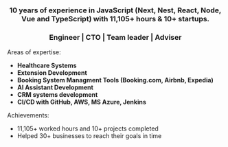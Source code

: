 <h3 align="center">10 years of experience in JavaScript (Next, Nest, React, Node, Vue and TypeScript) with 11,105+ hours & 10+ startups.</h3>

<h3 align="center">Engineer | CTO | Team leader | Adviser</h3>

Areas of expertise:

- <b>Healthcare Systems</b>
- <b>Extension Development</b>
- <b>Booking System Managment Tools (Booking.com, Airbnb, Expedia)</b>
- <b>AI Assistant Development</b>
- <b>CRM systems development</b>
- <b>CI/CD with GitHub, AWS, MS Azure, Jenkins</b>

Achievements:

- 11,105+ worked hours and 10+ projects completed
- Helped 30+ businesses to reach their goals in time
